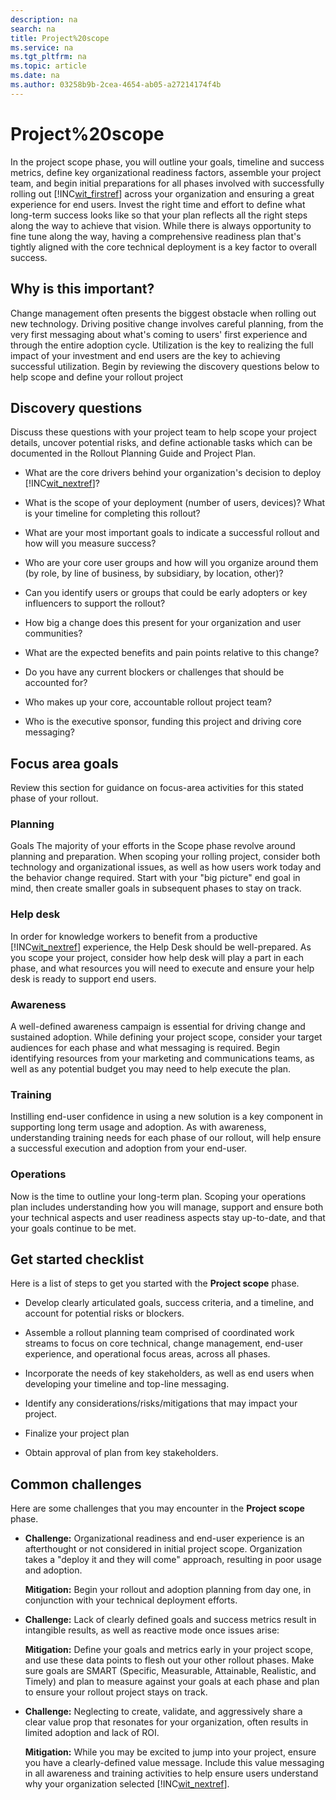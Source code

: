 ```yaml
---
description: na
search: na
title: Project%20scope
ms.service: na
ms.tgt_pltfrm: na
ms.topic: article
ms.date: na
ms.author: 03258b9b-2cea-4654-ab05-a27214174f4b
---
```

# Project%20scope
In the project scope phase, you will outline your goals, timeline and success metrics, define key organizational readiness factors, assemble your project team, and begin initial preparations for all phases involved with successfully rolling out [!INC[wit_firstref](../Token/wit_firstref_md.md)] across your organization and ensuring a great experience for end users.
Invest the right time and effort to define what long-term success looks like so that your plan reflects all the right steps along the way to achieve that vision. While there is always opportunity to fine tune along the way, having a comprehensive readiness plan that's tightly aligned with the core technical deployment is a key factor to overall success.

## Why is this important?
Change management often presents the biggest obstacle when rolling out new technology. Driving positive change involves careful planning, from the very first messaging about what's coming to users' first experience and through the entire adoption cycle. Utilization is the key to realizing the full impact of your investment and end users are the key to achieving successful utilization.
Begin by reviewing the discovery questions below to help scope and define your rollout project

## Discovery questions
Discuss these questions with your project team to help scope your project details, uncover potential risks, and define actionable tasks which can be documented in the  Rollout Planning Guide and Project Plan.

- What are the core drivers behind your organization's decision to deploy [!INC[wit_nextref](../Token/wit_nextref_md.md)]?

- What is the scope of your deployment (number of users, devices)?
   What is your timeline for completing this rollout?

- What are your most important goals to indicate a successful rollout and how will you measure success?

- Who are your core user groups and how will you organize around them (by role, by line of business, by subsidiary, by location, other)?

- Can you identify users or groups that could be early adopters or key influencers to support the rollout?

- How big a change does this present for your organization and user communities?

- What are the expected benefits and pain points relative to this change?

- Do you have any current blockers or challenges that should be accounted for?

- Who makes up your core, accountable rollout project team?

- Who is the executive sponsor, funding this project and driving core messaging?

## Focus area goals
Review this section for guidance on focus-area activities for this stated phase of your rollout.

### Planning
Goals
The majority of your efforts in the Scope phase revolve around planning and preparation. When scoping your rolling project, consider both technology and organizational issues, as well as how users work today and the behavior change required. Start with your "big picture" end goal in mind, then create smaller goals in subsequent phases to stay on track.

### Help desk
In order for knowledge workers to benefit from a productive [!INC[wit_nextref](../Token/wit_nextref_md.md)] experience, the Help Desk should be well-prepared. As you scope your project, consider how help desk will play a part in each phase, and what resources you will need to execute and ensure your help desk is ready to support end users.

### Awareness
A well-defined awareness campaign is essential for driving change and sustained adoption. While defining your project scope, consider your target audiences for each phase and what messaging is required. Begin identifying resources from your marketing and communications teams, as well as any potential budget you may need to help execute the plan.

### Training
Instilling end-user confidence in using a new solution is a key component in supporting long term usage and adoption. As with awareness, understanding training needs for each phase of our rollout, will help ensure a successful execution and adoption from your end-user.

### Operations
Now is the time to outline your long-term plan. Scoping your operations plan includes understanding how you will manage, support and ensure both your technical aspects and user readiness aspects stay up-to-date, and that your goals continue to be met.

## Get started checklist
Here is a list of steps to get you started with the **Project scope** phase.

- Develop clearly articulated goals, success criteria, and a timeline, and account for potential risks or blockers.

- Assemble a rollout planning team comprised of coordinated work streams to focus on core technical, change management, end-user experience, and operational focus areas, across all phases.

- Incorporate the needs of key stakeholders, as well as end users when developing your timeline and top-line messaging.

- Identify any considerations/risks/mitigations that may impact your project.

- Finalize your project plan

- Obtain approval of plan from key stakeholders.

## Common challenges
Here are some  challenges that you may encounter in the **Project scope** phase.

- **Challenge:** Organizational readiness and end-user experience is an afterthought or not considered in initial project scope. Organization takes a "deploy it and they will come" approach, resulting in poor usage and adoption.

   **Mitigation:** Begin your rollout and adoption planning from day one, in conjunction with your technical deployment efforts.

- **Challenge:** Lack of clearly defined goals and success metrics result in intangible results, as well as reactive mode once issues arise:

   **Mitigation:** Define your goals and metrics early in your project scope, and use these data points to flesh out your other rollout phases. Make sure goals are SMART (Specific, Measurable, Attainable, Realistic, and Timely) and plan to measure against your goals at each phase and plan to ensure your rollout project stays on track.

- **Challenge:** Neglecting to create, validate, and aggressively share a clear value prop that resonates for your organization, often results in limited adoption and lack of ROI.

   **Mitigation:** While you may be excited to jump into your project, ensure you have a clearly-defined value message. Include this value messaging in all awareness and training activities to help ensure users understand why your organization selected [!INC[wit_nextref](../Token/wit_nextref_md.md)].

